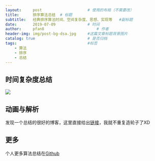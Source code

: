 ```yaml
---
layout:     post   				    # 使用的布局（不需要改）
title:      排序算法总结	# 标题 
subtitle:   经典排序算法时间、空间复杂度、思想、实现等	#副标题
date:       2019-07-09 				# 时间
author:     pfan8 						# 作者
header-img: img/post-bg-dsa.jpg 	#这篇文章标题背景图片
catalog: true 						# 是否归档
tags:								#标签
    - 算法
    - 排序
    - 总结
---
```


## 时间复杂度总结
![](https://miro.medium.com/max/745/1*ipkeWQ_Lb0lbkhB8rigxTA.png)

## 动画与解析
发现一个总结的很好的博客，这里直接给出[链接](https://mp.weixin.qq.com/s/vn3KiV-ez79FmbZ36SX9lg)，我就不重复造轮子了XD

## 更多
个人更多算法总结在[Github](https://github.com/pfan8/LeetCode)